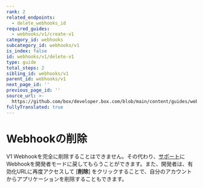 ```yaml
---
rank: 2
related_endpoints:
  - delete_webhooks_id
required_guides:
  - webhooks/v1/create-v1
category_id: webhooks
subcategory_id: webhooks/v1
is_index: false
id: webhooks/v1/delete-v1
type: guide
total_steps: 2
sibling_id: webhooks/v1
parent_id: webhooks/v1
next_page_id: ''
previous_page_id: ''
source_url: >-
  https://github.com/box/developer.box.com/blob/main/content/guides/webhooks/v1/delete-v1.md
fullyTranslated: true
---
```

# Webhookの削除

V1 Webhookを完全に削除することはできません。その代わり、[サポート][support]にWebhookを開発者モードに戻してもらうことができます。また、開発者は、有効化URLに再度アクセスして \[**削除**] をクリックすることで、自分のアカウントからアプリケーションを削除することもできます。

<!-- i18n-enable localize-links -->

[support]: https://support.box.com/hc/requests/new

<!-- i18n-disable localize-links -->

